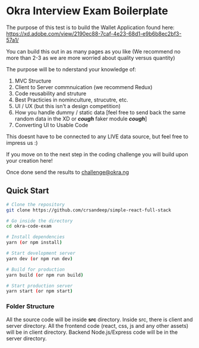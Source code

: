 # Okra Interview Exam Boilerplate

The purpose of this test is to build the Wallet Application found here:
https://xd.adobe.com/view/2190ec88-7caf-4e23-68d1-e9b6b8ec2bf3-57a1/

You can build this out in as many pages as you like (We recommend no more than 2-3 as we are more worried about quality versus quantity) 

The purpose will be to nderstand your knowledge of:
1. MVC Structure
2. Client to Server commnuication (we recommend Redux)
3. Code reusability and struture 
4. Best Practicies in nominculture, strucutre, etc.
5. UI / UX (but this isn't a design competition) 
6. How you handle dummy / static data [feel free to send back the same random data in the XD or ***cough*** faker module ***cough***]
7. Converting UI to Usable Code

This doesnt have to be connected to any LIVE data source, but feel free to impress us :)

If you move on to the next step in the coding challenge you will build upon your creation here!

Once done send the results to challenge@okra.ng

## Quick Start

```bash
# Clone the repository
git clone https://github.com/crsandeep/simple-react-full-stack

# Go inside the directory
cd okra-code-exam

# Install dependencies
yarn (or npm install)

# Start development server
yarn dev (or npm run dev)

# Build for production
yarn build (or npm run build)

# Start production server
yarn start (or npm start)
```

### Folder Structure

All the source code will be inside **src** directory. Inside src, there is client and server directory. All the frontend code (react, css, js and any other assets) will be in client directory. Backend Node.js/Express code will be in the server directory.
